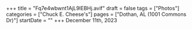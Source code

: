 +++
title = "Fq7e4wbwnt1AjL9lEBHj.avif"
draft = false
tags = ["Photos"]
categories = ["Chuck E. Cheese's"]
pages = ["Dothan, AL (1001 Commons Dr)"]
startDate = ""
+++
December 11th, 2023

